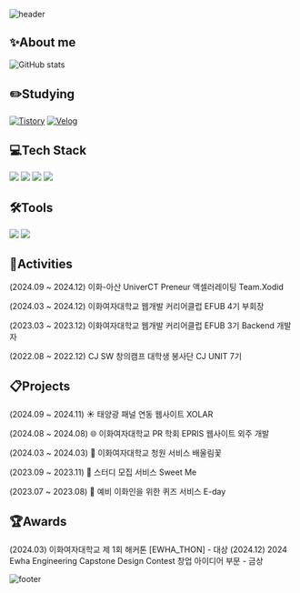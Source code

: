 ![header](https://capsule-render.vercel.app/api?type=soft&color=F9E79F&text=Hi%20I'm%20Hannah%20&fontColor=FDFEFE&fontSize=40&animation=twinkling)

## ✨About me
![GitHub stats](https://github-readme-stats.vercel.app/api?username=hannah0226&count_private=true&show_icons=true&theme=solarized-light)

## ✏️Studying
[![Tistory](https://img.shields.io/badge/Tistory-eb531f?style=flat&logo=Tistory&logoColor=white)](https://hannah-study.tistory.com/)
[![Velog](https://img.shields.io/badge/Velog-20C997?style=flat-square&logo=velog&logoColor=white)](https://velog.io/@2hannah/posts)

## 💻Tech Stack
<img src="https://img.shields.io/badge/Java-007396?style=flat&logo=openjdk&logoColor=white"/> <img src="https://img.shields.io/badge/SpringBoot-6DB33F?style=flat&logo=springboot&logoColor=white"/>
<img src="https://img.shields.io/badge/MySQL-4479A1?style=flat&logo=MySQL&logoColor=white"/>
<img src="https://img.shields.io/badge/AWS-232F3E?style=flat&logo=Amazon AWS&logoColor=white"/>

## 🛠️Tools
<img src="https://img.shields.io/badge/Git-F05032?style=flat&logo=Git&logoColor=white"/> <img src="https://img.shields.io/badge/IntelliJ-000000?style=flat&logo=Intellij-IDEA&logoColor=white"/>

## 🔭Activities
(2024.09 ~ 2024.12) 이화-아산 UniverCT Preneur 액셀러레이팅 Team.Xodid

(2024.03 ~ 2024.12) 이화여자대학교 웹개발 커리어클럽 EFUB 4기 부회장

(2023.03 ~ 2023.12) 이화여자대학교 웹개발 커리어클럽 EFUB 3기 Backend 개발자

(2022.08 ~ 2022.12) CJ SW 창의캠프 대학생 봉사단 CJ UNIT 7기

## 📋Projects
(2024.09 ~ 2024.11) ☀️ 태양광 패널 연동 웹사이트 XOLAR

(2024.08 ~ 2024.08) 🌐 이화여자대학교 PR 학회 EPRIS 웹사이트 외주 개발

(2024.03 ~ 2024.03) 🌸 이화여자대학교 청원 서비스 배울림꽃

(2023.09 ~ 2023.11) 🍭 스터디 모집 서비스 Sweet Me

(2023.07 ~ 2023.08) 🌱 예비 이화인을 위한 퀴즈 서비스 E-day

## 🏆Awards
(2024.03) 이화여자대학교 제 1회 해커톤 [EWHA_THON] - 대상
(2024.12) 2024 Ewha Engineering Capstone Design Contest 창업 아이디어 부문 - 금상

![footer](https://capsule-render.vercel.app/api?type=wave&color=F9E79F&height=150&section=footer)
